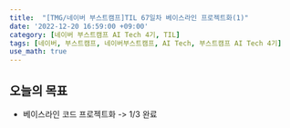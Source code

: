 ```yaml
---
title:  "[TMG/네이버 부스트캠프]TIL 67일차 베이스라인 프로젝트화(1)"
date: '2022-12-20 16:59:00 +09:00'
category: [네이버 부스트캠프 AI Tech 4기, TIL]
tags: [네이버, 부스트캠프, 네이버부스트캠프, AI Tech, 부스트캠프 AI Tech 4기]
use_math: true
---
```


## 오늘의 목표
- 베이스라인 코드 프로젝트화 -> 1/3 완료